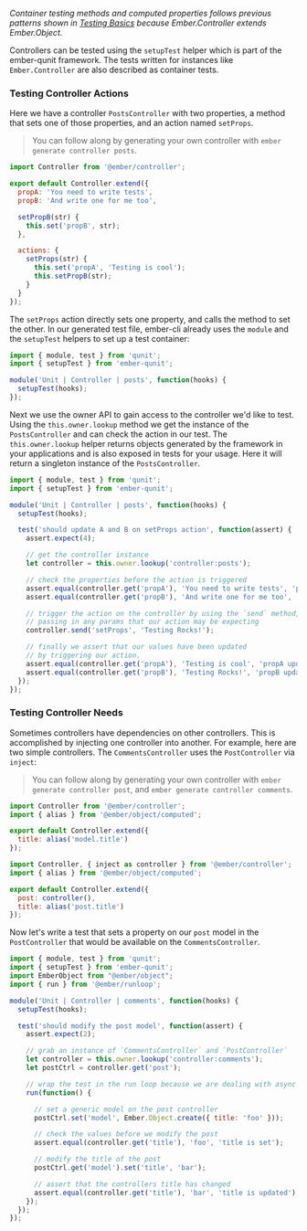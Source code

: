 _Container testing methods and computed properties follows previous patterns shown
in [Testing Basics] because Ember.Controller extends Ember.Object._

Controllers can be tested using the `setupTest` helper which is part
of the ember-qunit framework. The tests written for instances like `Ember.Controller` are
also described as container tests.

### Testing Controller Actions

Here we have a controller `PostsController` with two properties, a method that
sets one of those properties, and an action named `setProps`.

> You can follow along by generating your own controller with `ember generate
> controller posts`.

```javascript {data-filename="app/controllers/posts.js"}
import Controller from '@ember/controller';

export default Controller.extend({
  propA: 'You need to write tests',
  propB: 'And write one for me too',

  setPropB(str) {
    this.set('propB', str);
  },

  actions: {
    setProps(str) {
      this.set('propA', 'Testing is cool');
      this.setPropB(str);
    }
  }
});
```

The `setProps` action directly sets one property, and calls the method to set the other.
In our generated test file, ember-cli already uses the `module` and the `setupTest` helpers to set up a test
container:

```javascript {data-filename="tests/unit/controllers/posts-test.js"}
import { module, test } from 'qunit';
import { setupTest } from 'ember-qunit';

module('Unit | Controller | posts', function(hooks) {
  setupTest(hooks);
});
```

Next we use the owner API to gain access to the controller we'd like to test.
Using the `this.owner.lookup` method we get the instance of the `PostsController` and can check the action in our test.
The `this.owner.lookup` helper returns objects generated by the framework in your applications
and is also exposed in tests for your usage. Here it will return a singleton instance of the `PostsController`.

```javascript {data-filename="tests/unit/controllers/posts-test.js"}
import { module, test } from 'qunit';
import { setupTest } from 'ember-qunit';

module('Unit | Controller | posts', function(hooks) {
  setupTest(hooks);

  test('should update A and B on setProps action', function(assert) {
    assert.expect(4);

    // get the controller instance
    let controller = this.owner.lookup('controller:posts');

    // check the properties before the action is triggered
    assert.equal(controller.get('propA'), 'You need to write tests', 'propA initialized');
    assert.equal(controller.get('propB'), 'And write one for me too', 'propB initialized');

    // trigger the action on the controller by using the `send` method,
    // passing in any params that our action may be expecting
    controller.send('setProps', 'Testing Rocks!');

    // finally we assert that our values have been updated
    // by triggering our action.
    assert.equal(controller.get('propA'), 'Testing is cool', 'propA updated');
    assert.equal(controller.get('propB'), 'Testing Rocks!', 'propB updated');
  });
});
```

### Testing Controller Needs

Sometimes controllers have dependencies on other controllers. This is
accomplished by injecting one controller into another. For example, here are two simple controllers. The
`CommentsController` uses the `PostController` via `inject`:

> You can follow along by generating your own controller with `ember generate
> controller post`, and `ember generate controller comments`.

```javascript {data-filename="app/controllers/post.js"}
import Controller from '@ember/controller';
import { alias } from '@ember/object/computed';

export default Controller.extend({
  title: alias('model.title')
});
```

```javascript {data-filename="app/controllers/comments.js"}
import Controller, { inject as controller } from '@ember/controller';
import { alias } from '@ember/object/computed';

export default Controller.extend({
  post: controller(),
  title: alias('post.title')
});
```

Now let's write a test that sets a property on our `post` model in the
`PostController` that would be available on the `CommentsController`.

```javascript {data-filename="tests/unit/controllers/comments-test.js"}
import { module, test } from 'qunit';
import { setupTest } from 'ember-qunit';
import EmberObject from "@ember/object";
import { run } from '@ember/runloop';

module('Unit | Controller | comments', function(hooks) {
  setupTest(hooks);

  test('should modify the post model', function(assert) {
    assert.expect(2);

    // grab an instance of `CommentsController` and `PostController`
    let controller = this.owner.lookup('controller:comments');
    let postCtrl = controller.get('post');

    // wrap the test in the run loop because we are dealing with async functions
    run(function() {

      // set a generic model on the post controller
      postCtrl.set('model', Ember.Object.create({ title: 'foo' }));

      // check the values before we modify the post
      assert.equal(controller.get('title'), 'foo', 'title is set');

      // modify the title of the post
      postCtrl.get('model').set('title', 'bar');

      // assert that the controllers title has changed
      assert.equal(controller.get('title'), 'bar', 'title is updated');
    });
  });
});
```

[Testing Basics]: ../unit-testing-basics/
[needs]: ../../controllers/dependencies-between-controllers/
